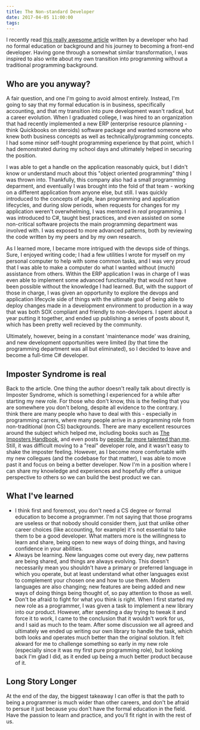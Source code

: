 ```yaml
---
title: The Non-standard Developer
date: 2017-04-05 11:00:00
tags:
---
```



I recently read [this really awesome article](https://medium.freecodecamp.com/my-journey-to-becoming-a-web-developer-from-scratch-without-a-cs-degree-2-years-later-and-what-i-4a7fd2ff5503#.57ujsobff) written by a developer who had no formal education or background and his journey to becoming a front-end developer. Having gone through a somewhat similar transformation, I was inspired to also write about my own transition into programming without a traditional programming background. <!-- more -->

## Who are you anyway?
A fair question, and one I'm going to avoid almost entirely. Instead, I'm going to say that my formal education is in business, specifically accounting, and that my transition into pure development wasn't radical, but a career evolution. When I graduated college, I was hired to an organization that had recently implemented a new ERP (enterprise resource planning - think Quickbooks on steroids) software package and wanted someone who knew both business concepts as well as technically/programming concepts. I had some minor self-tought programming experience by that point, which I had demonstrated during my school days and ultimately helped in securing the position.

I was able to get a handle on the application reasonably quick, but I didn't know or understand much about this "object oriented programming" thing I was thrown into. Thankfully, this company also had a small programming deparment, and eventually I was brought into the fold of that team - working on a different application from anyone else, but still. I was quickly introduced to the concepts of agile, lean programming and application lifecycles, and during slow periods, when requests for changes for my application weren't overwhelming, I was mentored in _real_ programming. I was introduced to C#, taught best practices, and even assisted on some non-critical software projects the main programming department was involved with. I was exposed to more advanced patterns, both by reviewing the code written by my peers and by my own research. 

As I learned more, I became more intrigued with the devops side of things. Sure, I enjoyed writing code; I had a few utilities I wrote for myself on my personal computer to help with some common tasks, and I was very proud that I was able to make a computer do what I wanted without (much) assistance from others. Within the ERP application I was in charge of I was even able to implement some advanced functionality that would not have been possible without the knowledge I had learned. But, with the support of those in charge, I was given an opportunity to explore the devops and application lifecycle side of things with the ultimate goal of being able to deploy changes made in a development environment to production in a way that was both SOX compliant and friendly to non-devlopers. I spent about a year putting it together, and ended up publishing a series of posts about it, which has been pretty well recieved by the community.

Ultimately, however, being in a constant 'maintenance mode' was draining, and new development opportunities were limited (by that time the programming department was all but eliminated), so I decided to leave and become a full-time C# developer.

## Imposter Syndrome is real
Back to the article. One thing the author doesn't really talk about directly is Imposter Syndrome, which is something I experienced for a while after starting my new role. For those who don't know, this is the feeling that you are somewhere you don't belong, despite all evidence to the contrary. I think there are many people who have to deal with this - especially in programming carrers, where many people arrive in a programming role from non-traditional (non CS) backgrounds. There are many excellent resources around the subject which helped me, including books such as [The Imposters Handbook](https://bigmachine.io/products/the-imposters-handbook/), and even posts by [people far more talented than me](http://www.hanselman.com/blog/ImAPhonyAreYou.aspx). Still, it was difficult moving to a "real" developer role, and it wasn't easy to shake the imposter feeling. However, as I become more comfortable with my new collegues (and the codebase for that matter), I was able to move past it and focus on being a better developer. Now I'm in a position where I can share my knowledge and experiences and hopefully offer a unique perspective to others so we can build the best product we can.

## What I've learned
- I think first and foremost, you don't need a CS degree or formal education to become a programmer. I'm not saying that those programs are useless or that nobody should consider them, just that unlike other career choices (like accounting, for example) it's not essential to take them to be a good developer. What matters more is the willingness to learn and share, being open to new ways of doing things, and having confidence in your abilities.
- Always be learning. New languages come out every day, new patterns are being shared, and things are always evolving. This doesn't necessarily mean you shouldn't have a primary or preferred language in which you operate, but at least understand what other languages exist to complement your chosen one and how to use them. Modern languages are also changing; new features are being added and new ways of doing things being thought of, so pay attention to those as well.
- Don't be afraid to fight for what you think is right. When I first started my new role as a programmer, I was given a task to implement a new library into our product. However, after spending a day trying to tweak it and force it to work, I came to the conclusion that it wouldn't work for us, and I said as much to the team. After some discussion we all agreed and ultimately we ended up writing our own library to handle the task, which both looks and operates much better than the original solution. It felt akward for me to challenge something so early in my new role (especially since it was my first pure programming role), but looking back I'm glad I did, as it ended up being a much better product because of it.

## Long Story Longer
At the end of the day, the biggest takeaway I can offer is that the path to being a programmer is much wider than other careers, and don't be afraid to persue it just because you don't have the formal education in the field. Have the passion to learn and practice, and you'll fit right in with the rest of us.
